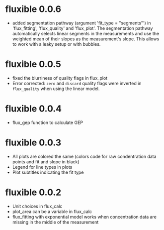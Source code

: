 # fluxible 0.0.6

* added segmentation pathway (argument 'fit_type = "segments"') in 'flux_fitting', 'flux_quality' and 'flux_plot'. The segmentation pathway automatically selects linear segments in the measurements and use the weighted mean of their slopes as the measurement's slope. This allows to work with a leaky setup or with bubbles.

# fluxible 0.0.5

* fixed the blurriness of quality flags in flux_plot
* Error corrected: `zero` and `discard` quality flags were inverted in `flux_quality` when using the linear model.

# fluxible 0.0.4

* flux_gep function to calculate GEP

# fluxible 0.0.3

* All plots are colored the same (colors code for raw condentration data points and fit and slope in black)
* Legend for line types in plots
* Plot subtitles indicating the fit type

# fluxible 0.0.2

* Unit choices in flux_calc
* plot_area can be a variable in flux_calc
* flux_fitting with exponential model works when concentration data are missing in the middle of the measurement